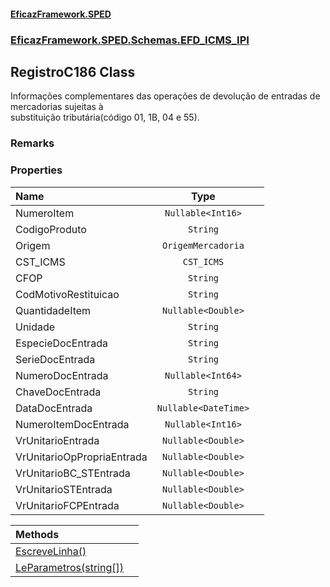 #### [EficazFramework.SPED](EficazFrameworkSPED.md 'EficazFramework SPED')
### [EficazFramework.SPED.Schemas.EFD_ICMS_IPI](EficazFramework.SPED.Schemas.EFD_ICMS_IPI.md 'EficazFramework.SPED.Schemas.EFD_ICMS_IPI')

## RegistroC186 Class

Informações complementares das operações de devolução de entradas de mercadorias sujeitas à  
substituição tributária(código 01, 1B, 04 e 55).

### Remarks
### Properties

| Name | Type | |
| :--- | :---: | :--- |
| NumeroItem | `Nullable<Int16>` |  |
| CodigoProduto | `String` |  |
| Origem | `OrigemMercadoria` |  |
| CST_ICMS | `CST_ICMS` |  |
| CFOP | `String` |  |
| CodMotivoRestituicao | `String` |  |
| QuantidadeItem | `Nullable<Double>` |  |
| Unidade | `String` |  |
| EspecieDocEntrada | `String` |  |
| SerieDocEntrada | `String` |  |
| NumeroDocEntrada | `Nullable<Int64>` |  |
| ChaveDocEntrada | `String` |  |
| DataDocEntrada | `Nullable<DateTime>` |  |
| NumeroItemDocEntrada | `Nullable<Int16>` |  |
| VrUnitarioEntrada | `Nullable<Double>` |  |
| VrUnitarioOpPropriaEntrada | `Nullable<Double>` |  |
| VrUnitarioBC_STEntrada | `Nullable<Double>` |  |
| VrUnitarioSTEntrada | `Nullable<Double>` |  |
| VrUnitarioFCPEntrada | `Nullable<Double>` |  |

| Methods | |
| :--- | :--- |
| [EscreveLinha()](EficazFramework.SPED.Schemas.EFD_ICMS_IPI/RegistroC186/EscreveLinha().md 'EficazFramework.SPED.Schemas.EFD_ICMS_IPI.RegistroC186.EscreveLinha()') | |
| [LeParametros(string[])](EficazFramework.SPED.Schemas.EFD_ICMS_IPI/RegistroC186/LeParametros(string[]).md 'EficazFramework.SPED.Schemas.EFD_ICMS_IPI.RegistroC186.LeParametros(string[])') | |
